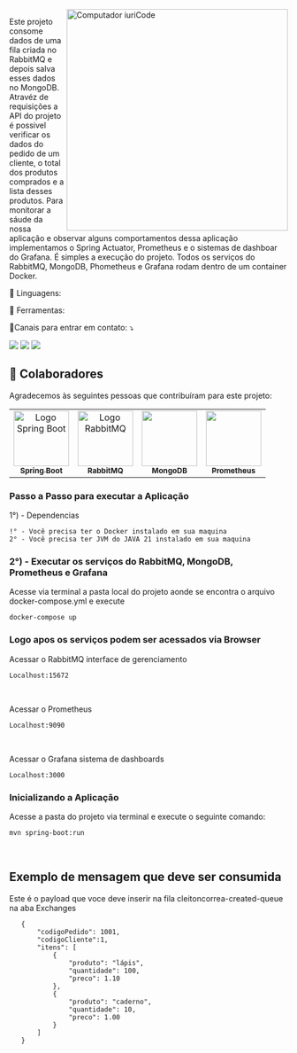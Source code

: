
<img src="https://raw.githubusercontent.com/MicaelliMedeiros/micaellimedeiros/master/image/computer-illustration.png" min-width="400px" max-width="400px" width="400px" align="right" alt="Computador iuriCode">

<p align="left">
 Este projeto consome dados de uma fila criada no RabbitMQ e depois salva esses dados no MongoDB. Atravéz de requisições a API do projeto é possivel verificar os dados do pedido de um cliente, o total dos produtos comprados e a lista desses produtos. Para monitorar a sáude da nossa aplicação e observar alguns comportamentos dessa aplicação implementamos o Spring Actuator, Prometheus e o sistemas de dashboar do Grafana. É simples a execução do projeto. Todos os serviços do RabbitMQ, MongoDB, Phometheus e Grafana rodam dentro de um container Docker.

<br />


<p align="left">
  🦄 Linguagens: <strong></strong>
</p>

<p align="left">
  💼 Ferramentas: <strong></strong>
</p>

<p class="no-inline-html" style="aling: left">
  💌Canais para entrar em contato: ⤵️
</p>

<p align="left">
  <a href="#" alt="Gmail">
  <img src="https://img.shields.io/badge/-Gmail-FF0000?style=flat-square&labelColor=FF0000&logo=gmail&logoColor=white&link=cleitoncorreadeveloper@gmail.com" /></a>

  <a href="https://www.linkedin.com/in/cleitoncorrea/" alt="Linkedin" target="_blank" >
  <img src="https://img.shields.io/badge/-Linkedin-0e76a8?style=flat-square&logo=Linkedin&logoColor=white&link=https://www.linkedin.com/in/cleitoncorrea/" /></a>

  <a href="#" alt="WhatsApp">
  <img src="https://img.shields.io/badge/-WhatsApp-25d366?style=flat-square&labelColor=25d366&logo=whatsapp&logoColor=white&link=5514991712011"/></a>
</p>  

## 🤝 Colaboradores

Agradecemos às seguintes pessoas que contribuíram para este projeto:

<table>
  <tr>
    <td align="center">
      <a href="#">
        <img src="https://upload.wikimedia.org/wikipedia/commons/thumb/7/79/Spring_Boot.svg/1200px-Spring_Boot.svg.png" width="100px" alt="Logo Spring Boot"/><br>
        <sub>
          <b>Spring Boot</b>
        </sub>
      </a>
    </td>
    <td align="center">
      <a href="#">
        <img src="https://herve.beraud.io/images/blog/rabbitmq.png" width="100px;" alt="Logo RabbitMQ"/><br>
        <sub>
          <b>RabbitMQ</b>
        </sub>
      </a>
    </td>
    <td align="center">
      <a href="#">
        <img src="https://infinapps.com/wp-content/uploads/2018/10/mongodb-logo.png" width="100px alt="logo mongoDB" /><br>
        <sub>
          <b>MongoDB</b>
        </sub>
      </a>
    </td>
   <td align="center">
      <a href="#">
        <img src="https://www.clipartmax.com/png/middle/450-4502990_prometheus-logo-logo-prometheus-monitoring.png"width="100px"/><br>
        <sub>
          <b>Prometheus</b>
        </sub>
      </a>
    </td>
  </tr>
</table>

### Passo a Passo para executar a Aplicação

1°) - Dependencias
```
!° - Você precisa ter o Docker instalado em sua maquina
2° - Você precisa ter JVM do JAVA 21 instalado em sua maquina

```
### 2°) - Executar os serviços do RabbitMQ, MongoDB, Prometheus e Grafana
<p align="left">
  Acesse via terminal a pasta local do projeto aonde se encontra o arquivo docker-compose.yml e execute
</p>

```
docker-compose up

```
### Logo apos os serviços podem ser acessados via Browser
<p align="left">
  Acessar o RabbitMQ interface de gerenciamento
</p>

```
Localhost:15672
```
<br />
<p align="left">
 Acessar o Prometheus
</p>

```
Localhost:9090

```
<br />
<p align="left">
 Acessar o Grafana sistema de dashboards
</p>

```
Localhost:3000
```
### Inicializando a Aplicação
<p>Acesse a pasta do projeto via terminal e execute o seguinte comando:</p>

```
mvn spring-boot:run
```
<br />

## Exemplo de mensagem que deve ser consumida
<p align="left">
Este é o payload que voce deve inserir na fila cleitoncorrea-created-queue na aba Exchanges
</p>

```
   {
       "codigoPedido": 1001,
       "codigoCliente":1,
       "itens": [
           {
               "produto": "lápis",
               "quantidade": 100,
               "preco": 1.10
           },
           {
               "produto": "caderno",
               "quantidade": 10,
               "preco": 1.00
           }
       ]
   }
```

